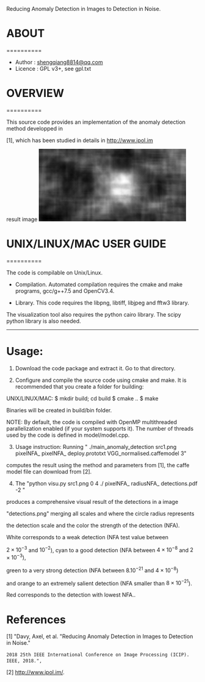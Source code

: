 Reducing Anomaly Detection in Images to Detection in Noise.

# ABOUT
==========

* Author    : shengqiang8814@qq.com
* Licence   : GPL v3+, see gpl.txt

# OVERVIEW
==========

This source code provides an implementation of the anomaly detection method developped in 


[1], which has been studied in details in http://www.ipol.im

result image
![image](https://github.com/NanKeRen2020/saliency_gabor/blob/main/saliency_gabor/result.png)


# UNIX/LINUX/MAC USER GUIDE
==========

The code is compilable on Unix/Linux. 

- Compilation. 
Automated compilation requires the cmake and make programs, gcc/g++7.5 and OpenCV3.4.

- Library. 
This code requires the libpng, libtiff, libjpeg and fftw3 library. 

The visualization tool also requires the python cairo library. The scipy python library is also needed.

 
-------------------------------------------------------------------------
Usage:
==========

1. Download the code package and extract it. Go to that directory. 

2. Configure and compile the source code using cmake and make. 
It is recommended that you create a folder for building:

UNIX/LINUX/MAC:
$ mkdir build; cd build
$ cmake ..
$ make

Binaries will be created in build/bin folder.

NOTE: By default, the code is compiled with OpenMP multithreaded
parallelization enabled (if your system supports it). 
The number of threads used by the code is defined in model/model.cpp.

3. Usage instruction:
Running " ./main_anomaly_detection src1.png pixelNFA_ pixelNFA_ deploy.prototxt VGG_normalised.caffemodel 3" 

computes the result using the method and parameters from [1], the caffe model file can download from [2].


4. The "python visu.py src1.png 0 4 ./ pixelNFA_ radiusNFA_ detections.pdf -2 " 

produces a comprehensive visual result of the detections in a image 

"detections.png" merging all scales and where the circle radius represents 

the detection scale and the color the strength of the detection (NFA). 

White corresponds to a weak detection (NFA test value between 

$2\times 10^{-3}$ and $10^{-2}$), cyan to a good detection (NFA between $4\times 10^{-8}$ and $2\times 10^{-3}$), 

green to a very strong detection (NFA between $8.10^{-21}$ and $4\times 10^{-8}$) 

and orange to an extremely salient detection (NFA smaller than $8\times 10^{-21}$). 

Red corresponds to the detection with lowest NFA..





References
==========

[1] "Davy, Axel, et al. "Reducing Anomaly Detection in Images to Detection in Noise." 

    2018 25th IEEE International Conference on Image Processing (ICIP). IEEE, 2018.", 

[2] http://www.ipol.im/.
